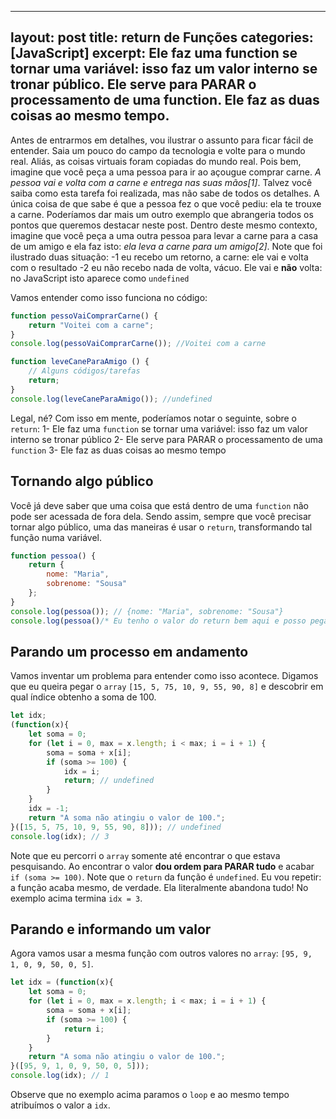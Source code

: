 
---
layout: post
title:  return de Funções
categories: [JavaScript]
excerpt: Ele faz uma function se tornar uma variável: isso faz um valor interno se tronar público. Ele serve para PARAR o processamento de uma function. Ele faz as duas coisas ao mesmo tempo.
---

Antes de entrarmos em detalhes, vou ilustrar o assunto para ficar fácil de entender. Saia um pouco do campo da tecnologia e volte para o mundo real. Aliás, as coisas virtuais foram copiadas do mundo real. 
Pois bem, imagine que você peça a uma pessoa para ir ao açougue comprar carne. *A pessoa vai e volta com a carne e entrega nas suas mãos[1]*. Talvez você saiba como esta tarefa foi realizada, mas não sabe de todos os detalhes. A única coisa de que sabe é que a pessoa fez o que você pediu: ela te trouxe a carne. Poderíamos dar mais um outro exemplo que abrangeria todos os pontos que queremos destacar neste post. Dentro deste mesmo contexto, imagine que você peça a uma outra pessoa para levar a carne para a casa de um amigo e ela faz isto: *ela leva a carne para um amigo[2]*.
Note que foi ilustrado duas situação:
-1 eu recebo um retorno, a carne: ele vai e volta com o resultado
-2 eu não recebo nada de volta, vácuo. Ele vai e **não** volta: no JavaScript isto aparece como `undefined`

Vamos entender como isso funciona no código:
```js
function pessoVaiComprarCarne() {
    return "Voitei com a carne";
}
console.log(pessoVaiComprarCarne()); //Voitei com a carne

function leveCaneParaAmigo () {
	// Alguns códigos/tarefas
    return;
}
console.log(leveCaneParaAmigo()); //undefined
```
Legal, né?
Com isso em mente, poderíamos notar o seguinte, sobre o `return`:
1- Ele faz uma `function` se tornar uma variável: isso faz um valor interno se tronar público
2- Ele serve para PARAR o processamento de uma `function`
3- Ele faz as duas coisas ao mesmo tempo

## Tornando algo público
Você já deve saber que uma coisa que está dentro de uma `function` não pode ser acessada de fora dela. Sendo assim, sempre que você precisar tornar algo público, uma das maneiras é usar o `return`, transformando tal função numa variável.
```js
function pessoa() {
	return {
		nome: "Maria",
		sobrenome: "Sousa"
	};
}
console.log(pessoa()); // {nome: "Maria", sobrenome: "Sousa"}
console.log(pessoa()/* Eu tenho o valor do return bem aqui e posso pegá-lo com o "ponto". Veja: */.nome); // Maria
```
## Parando um processo em andamento
Vamos inventar um problema para entender como isso acontece. Digamos que eu queira pegar o `array` `[15, 5, 75, 10, 9, 55, 90, 8]` e descobrir em qual índice obtenho a soma de 100.
```js
let idx;
(function(x){
	let soma = 0;
	for (let i = 0, max = x.length; i < max; i = i + 1) {
		soma = soma + x[i];
		if (soma >= 100) {
			idx = i;
			return; // undefined
		}
	}
	idx = -1;
	return "A soma não atingiu o valor de 100.";
}([15, 5, 75, 10, 9, 55, 90, 8])); // undefined
console.log(idx); // 3
```
Note que eu percorri o `array` somente até encontrar o que estava pesquisando. Ao encontrar o valor **dou ordem para PARAR tudo** e acabar `if (soma >= 100)`. Note que o `return` da função é `undefined`. Eu vou repetir:  a função acaba mesmo, de verdade. Ela literalmente abandona tudo! No exemplo acima termina `idx = 3`.


## Parando e informando um valor
Agora vamos usar a mesma função com outros valores no `array`: `[95, 9, 1, 0, 9, 50, 0, 5]`.
```js
let idx = (function(x){
	let soma = 0;
	for (let i = 0, max = x.length; i < max; i = i + 1) {
		soma = soma + x[i];
		if (soma >= 100) {
			return i;
		}
	}
	return "A soma não atingiu o valor de 100.";
}([95, 9, 1, 0, 9, 50, 0, 5]));
console.log(idx); // 1
```
Observe que no exemplo acima paramos o `loop` e ao mesmo tempo atribuímos o valor a `idx`.




<!--stackedit_data:
eyJoaXN0b3J5IjpbLTY4NzAwNzcyMl19
-->